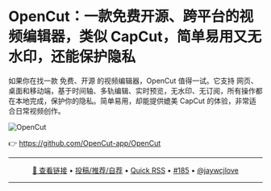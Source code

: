OpenCut：一款免费开源、跨平台的视频编辑器，类似 CapCut，简单易用又无水印，还能保护隐私
===

如果你在找一款 免费、开源 的视频编辑器，OpenCut 值得一试。它支持 网页、桌面和移动端，基于时间轴、多轨编辑、实时预览，无水印、无订阅，所有操作都在本地完成，保护你的隐私。简单易用，却能提供媲美 CapCut 的体验，非常适合日常视频创作。

<img alt="OpenCut" src="https://github.com/user-attachments/assets/3bf58ec1-c52f-4b0f-9edb-f08ab542b8cd" />

👉 https://github.com/OpenCut-app/OpenCut

---

<p align="center">
<a href="https://github.com/OpenCut-app/OpenCut" target="_blank">🔗 查看链接</a> • 
<a href="https://github.com/jaywcjlove/quick-rss/issues/new/choose" target="_blank">投稿/推荐/自荐</a> • 
<a href="https://wangchujiang.com/quick-rss/feeds/index.html" target="_blank">Quick RSS</a> • 
<a href="https://github.com/jaywcjlove/quick-rss/issues/185" target="_blank">#185</a> • 
<a href="https://github.com/jaywcjlove" target="_blank">@jaywcjlove</a>
</p>

---
    
